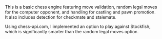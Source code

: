 This is a basic chess engine featuring move validation, random legal moves for the computer opponent, and handling for castling and pawn promotion. It also includes detection for checkmate and stalemate.

Using chess-api.com, I implemented an option to play against Stockfish, which is significantly smarter than the random legal moves option.
